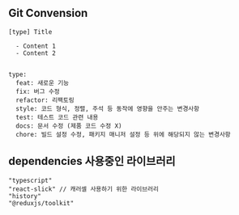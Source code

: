## Git Convension

```
[type] Title

  - Content 1
  - Content 2


type:
  feat: 새로운 기능
  fix: 버그 수정
  refactor: 리팩토링
  style: 코드 형식, 정렬, 주석 등 동작에 영향을 안주는 변경사항
  test: 테스트 코드 관련 내용
  docs: 문서 수정 (제품 코드 수정 X)
  chore: 빌드 설정 수정, 패키지 매니저 설정 등 위에 해당되지 않는 변경사항
```

## dependencies 사용중인 라이브러리
    "typescript"
    "react-slick" // 캐러셀 사용하기 위한 라이브러리
    "history"
    "@reduxjs/toolkit"
